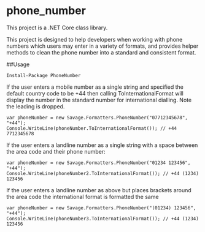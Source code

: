 # phone_number

This project is a .NET Core class library.

This project is designed to help developers when working with phone numbers which users may enter in a variety of formats, and provides helper methods to clean the phone number into a standard and consistent format.

##Usage

`Install-Package PhoneNumber`

If the user enters a mobile number as a single string and specified the default country code to be +44 then calling ToInternationalFormat will display the number in the standard number for international dialling. Note the leading is dropped.

```
var phoneNumber = new Savage.Formatters.PhoneNumber("07712345678", "+44");
Console.WriteLine(phoneNumber.ToInternationalFormat()); // +44 7712345678
```

If the user enters a landline number as a single string with a space between the area code and their phone number:
```
var phoneNumber = new Savage.Formatters.PhoneNumber("01234 123456", "+44");
Console.WriteLine(phoneNumber2.ToInternationalFormat()); // +44 (1234) 123456
```

If the user enters a landline number as above but places brackets around the area code the international format is formatted the same
```
var phoneNumber = new Savage.Formatters.PhoneNumber("(01234) 123456", "+44");
Console.WriteLine(phoneNumber3.ToInternationalFormat()); // +44 (1234) 123456
```